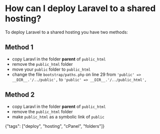 # How can I deploy Laravel to a shared hosting?

To deploy Laravel to a shared hosting you have two methods:

## Method 1
* copy Laravl in the folder **parent** of `public_html`
* remove the `public_html` folder
* move your `public` folder to `public_html`
* change the file `bootstrap/paths.php` on line 29 from `'public' => __DIR__.'/../public',` to `'public' => __DIR__.'/../public_html',`

## Method 2
* copy Laravl in the folder **parent** of `public_html`
* remove the `public_html` folder
* make `public_html` as a symbolic link of `public`

{"tags": ["deploy", "hosting", "cPanel", "folders"]}
